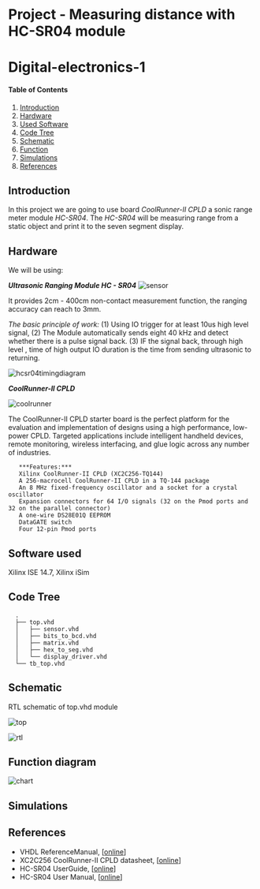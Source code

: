 # Project - Measuring distance with HC-SR04 module
# Digital-electronics-1


#### Table of Contents

1. [Introduction](#introduction)
2. [Hardware](#hardware)
3. [Used Software](#software)
4. [Code Tree](#codetree)
5. [Schematic](#schematic)
6. [Function](#function)
7. [Simulations](#simulations)
8. [References](#references)


## Introduction


   In this project we are going to use board *CoolRunner-II CPLD* a sonic range meter module *HC-SR04*.
   The *HC-SR04* will be measuring range from a static object and print it to the seven segment display.
   

## Hardware

   We will be using:
   
   ***Ultrasonic Ranging Module HC - SR04***
   ![sensor](images/sensor.jpg)
   
   It provides 2cm - 400cm non-contact measurement function, the ranging accuracy can reach to 3mm. 
   
   *The basic principle of work:*
   (1) Using IO trigger for at least 10us high level signal, 
   (2) The Module automatically sends eight 40 kHz and detect whether there is a pulse signal back. 
   (3) IF the signal back, through high level , time of high output IO duration is the time from sending ultrasonic to          returning.
   
   ![hcsr04timingdiagram](images/hcsr04timingdiagram.png)
   
   ***CoolRunner-II CPLD***
   
   ![coolrunner](images/coolrunner.jpg)
   
   The CoolRunner-II CPLD starter board is the perfect platform for the evaluation and implementation of designs using a high performance, low-power CPLD. Targeted applications include intelligent handheld devices, remote monitoring, wireless interfacing, and glue logic across any number of industries. 
   
       ***Features:***
       Xilinx CoolRunner-II CPLD (XC2C256-TQ144)
       A 256-macrocell CoolRunner-II CPLD in a TQ-144 package
       An 8 MHz fixed-frequency oscillator and a socket for a crystal oscillator
       Expansion connectors for 64 I/O signals (32 on the Pmod ports and 32 on the parallel connector)
       A one-wire DS28E01Q EEPROM
       DataGATE switch
       Four 12-pin Pmod ports

## Software used
   Xilinx ISE 14.7, Xilinx iSim
   
## Code Tree
      
      .
      ├── top.vhd
      │   ├── sensor.vhd
      │   ├── bits_to_bcd.vhd
      │   ├── matrix.vhd
      │   ├── hex_to_seg.vhd
      │   └── display_driver.vhd
      └── tb_top.vhd
      
## Schematic
   RTL schematic of top.vhd module
   
   ![top](images/top.PNG)
   
   ![rtl](images/rtl.jpg)

## Function diagram
   ![chart](images/chart.jpg)
   
## Simulations



## References
- VHDL ReferenceManual, [[online](https://www.ics.uci.edu/~jmoorkan/vhdlref/Synario%20VHDL%20Manual.pdf)]
- XC2C256 CoolRunner-II CPLD datasheet, [[online](https://www.xilinx.com/support/documentation/data_sheets/ds094.pdf)]
- HC-SR04 UserGuide, [[online](https://gzhls.at/blob/ldb/a/f/8/d/3d41c9a2c62a80a00d10ed24111df3fa6f43.pdf)]
- HC-SR04 User Manual, [[online](http://web.eece.maine.edu/~zhu/book/lab/HC-SR04%20User%20Manual.pdf)] 

